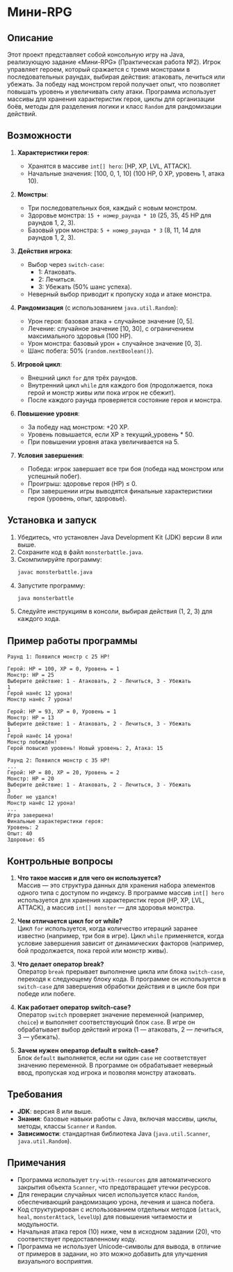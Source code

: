 # Мини-RPG

## Описание

Этот проект представляет собой консольную игру на Java, реализующую задание «Мини-RPG» (Практическая работа №2). Игрок управляет героем, который сражается с тремя монстрами в последовательных раундах, выбирая действия: атаковать, лечиться или убежать. За победу над монстром герой получает опыт, что позволяет повышать уровень и увеличивать силу атаки. Программа использует массивы для хранения характеристик героя, циклы для организации боёв, методы для разделения логики и класс `Random` для рандомизации действий.

## Возможности

1. **Характеристики героя**:
   - Хранятся в массиве `int[] hero`: [HP, XP, LVL, ATTACK].
   - Начальные значения: [100, 0, 1, 10] (100 HP, 0 XP, уровень 1, атака 10).

2. **Монстры**:
   - Три последовательных боя, каждый с новым монстром.
   - Здоровье монстра: `15 + номер_раунда * 10` (25, 35, 45 HP для раундов 1, 2, 3).
   - Базовый урон монстра: `5 + номер_раунда * 3` (8, 11, 14 для раундов 1, 2, 3).

3. **Действия игрока**:
   - Выбор через `switch-case`:
     - 1: Атаковать.
     - 2: Лечиться.
     - 3: Убежать (50% шанс успеха).
   - Неверный выбор приводит к пропуску хода и атаке монстра.

4. **Рандомизация** (с использованием `java.util.Random`):
   - Урон героя: базовая атака + случайное значение [0, 5].
   - Лечение: случайное значение [10, 30], с ограничением максимального здоровья (100 HP).
   - Урон монстра: базовый урон + случайное значение [0, 3].
   - Шанс побега: 50% (`random.nextBoolean()`).

5. **Игровой цикл**:
   - Внешний цикл `for` для трёх раундов.
   - Внутренний цикл `while` для каждого боя (продолжается, пока герой и монстр живы или пока игрок не сбежит).
   - После каждого раунда проверяется состояние героя и монстра.

6. **Повышение уровня**:
   - За победу над монстром: +20 XP.
   - Уровень повышается, если XP ≥ текущий_уровень * 50.
   - При повышении уровня атака увеличивается на 5.

7. **Условия завершения**:
   - Победа: игрок завершает все три боя (победа над монстром или успешный побег).
   - Проигрыш: здоровье героя (HP) ≤ 0.
   - При завершении игры выводятся финальные характеристики героя (уровень, опыт, здоровье).

## Установка и запуск

1. Убедитесь, что установлен Java Development Kit (JDK) версии 8 или выше.
2. Сохраните код в файл `monsterbattle.java`.
3. Скомпилируйте программу:
   ```bash
   javac monsterbattle.java
   ```
4. Запустите программу:
   ```bash
   java monsterbattle
   ```
5. Следуйте инструкциям в консоли, выбирая действия (1, 2, 3) для каждого хода.

## Пример работы программы

```
Раунд 1: Появился монстр с 25 HP!

Герой: HP = 100, XP = 0, Уровень = 1
Монстр: HP = 25
Выберите действие: 1 - Атаковать, 2 - Лечиться, 3 - Убежать
1
Герой нанёс 12 урона!
Монстр нанёс 7 урона!

Герой: HP = 93, XP = 0, Уровень = 1
Монстр: HP = 13
Выберите действие: 1 - Атаковать, 2 - Лечиться, 3 - Убежать
1
Герой нанёс 14 урона!
Монстр побеждён!
Герой повысил уровень! Новый уровень: 2, Атака: 15

Раунд 2: Появился монстр с 35 HP!
...
Герой: HP = 80, XP = 20, Уровень = 2
Монстр: HP = 20
Выберите действие: 1 - Атаковать, 2 - Лечиться, 3 - Убежать
3
Побег не удался!
Монстр нанёс 12 урона!
...
Игра завершена!
Финальные характеристики героя:
Уровень: 2
Опыт: 40
Здоровье: 65
```

## Контрольные вопросы

1. **Что такое массив и для чего он используется?**  
   Массив — это структура данных для хранения набора элементов одного типа с доступом по индексу. В программе массив `int[] hero` используется для хранения характеристик героя (HP, XP, LVL, ATTACK), а массив `int[] monster` — для здоровья монстра.

2. **Чем отличается цикл for от while?**  
   Цикл `for` используется, когда количество итераций заранее известно (например, три боя в игре). Цикл `while` применяется, когда условие завершения зависит от динамических факторов (например, бой продолжается, пока герой или монстр живы).

3. **Что делает оператор break?**  
   Оператор `break` прерывает выполнение цикла или блока `switch-case`, переходя к следующему блоку кода. В программе он используется в `switch-case` для завершения обработки действия и в цикле боя при победе или побеге.

4. **Как работает оператор switch-case?**  
   Оператор `switch` проверяет значение переменной (например, `choice`) и выполняет соответствующий блок `case`. В игре он обрабатывает выбор действий игрока (1 — атаковать, 2 — лечиться, 3 — убежать).

5. **Зачем нужен оператор default в switch-case?**  
   Блок `default` выполняется, если ни один `case` не соответствует значению переменной. В программе он обрабатывает неверный ввод, пропуская ход игрока и позволяя монстру атаковать.

## Требования

- **JDK**: версия 8 или выше.
- **Знания**: базовые навыки работы с Java, включая массивы, циклы, методы, классы `Scanner` и `Random`.
- **Зависимости**: стандартная библиотека Java (`java.util.Scanner`, `java.util.Random`).

## Примечания

- Программа использует `try-with-resources` для автоматического закрытия объекта `Scanner`, что предотвращает утечки ресурсов.
- Для генерации случайных чисел используется класс `Random`, обеспечивающий рандомизацию урона, лечения и шанса побега.
- Код структурирован с использованием отдельных методов (`attack`, `heal`, `monsterAttack`, `levelUp`) для повышения читаемости и модульности.
- Начальная атака героя (10) ниже, чем в исходном задании (20), что соответствует предоставленному коду.
- Программа не использует Unicode-символы для вывода, в отличие от примеров в задании, но это можно добавить для улучшения визуального восприятия.
